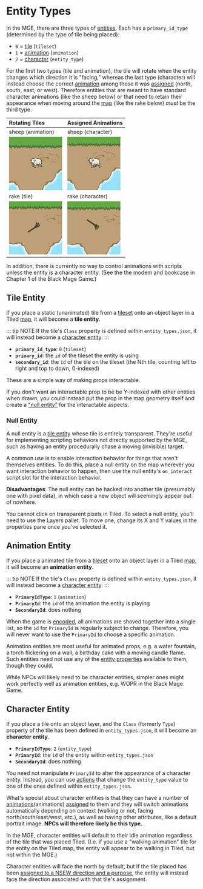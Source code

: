 # Entity Types

In the MGE, there are three types of [entities](entities). Each has a `primary_id_type` (determined by the type of tile being placed):

- `0` = [tile](#tile-entity) (`tileset`)
- `1` = [animation](#animation-entity) (`animation`)
- `2` = [character](#character-entity) (`entity_type`)

For the first two types (tile and animation), the tile will rotate when the entity changes which direction it is "facing," whereas the last type (character) will instead choose the correct [animation](animations) among those it was [assigned](entity_management_system) (north, south, east, or west). Therefore entities that are meant to have standard character animations (like the sheep below) or that need to retain their appearance when moving around the [map](maps) (like the rake below) *must* be the third type.

| Rotating Tiles                             | Assigned Animations                    |
| :----------------------------------------- | :------------------------------------- |
| sheep (animation)                          | sheep (character)                      |
| ![rotating rake](media/sheep-rotating.gif) | ![stable rake](media/sheep-stable.gif) |
| rake (tile)                                | rake (character)                       |
| ![rotating rake](media/rake-rotating.gif)  | ![stable rake](media/rake-stable.gif)  |

In addition, there is currently no way to control animations with scripts unless the entity is a character entity. (See the the modem and bookcase in Chapter 1 of the Black Mage Game.)

## Tile Entity

If you place a static (unanimated) tile from a [tileset](tilesets) onto an object layer in a Tiled [map](maps), it will become a **tile entity**.

::: tip NOTE
If the tile's `Class` property is defined within `entity_types.json`, it will instead become a [character entity](#character-entity).
:::

- **`primary_id_type`**: `0` (`tileset`)
- **`primary_id`**: the `id` of the tileset the entity is using
- **`secondary_id`**: the `id` of the tile on the tileset (the Nth tile, counting left to right and top to down, 0-indexed)

These are a simple way of making props interactable.

If you don't want an interactable prop to be be Y-indexed with other entities when drawn, you could instead put the prop in the map geometry itself and create a ["null entity"](#null-entity) for the interactable aspects.

### Null Entity

A null entity is a [tile entity](#tile-entity) whose tile is entirely transparent. They're useful for implementing scripting behaviors not directly supported by the MGE, such as having an entity procedurally chase a moving (invisible) target.

A common use is to enable interaction behavior for things that aren't themselves entities. To do this, place a null entity on the map wherever you want interaction behavior to happen, then use the null entity's `on_interact` script slot for the interaction behavior.

**Disadvantages**: The null entity can be hacked into another tile (presumably one with pixel data), in which case a new object will seemingly appear out of nowhere.

You cannot click on transparent pixels in Tiled. To select a null entity, you'll need to use the Layers pallet. To move one, change its X and Y values in the properties pane once you've selected it.

## Animation Entity

If you place a animated tile from a [tileset](tilesets) onto an object layer in a Tiled [map](maps), it will become an **animation entity**.

::: tip NOTE
If the tile's `Class` property is defined within `entity_types.json`, it will instead become a [character entity](#character-entity).
:::

- **`PrimaryIdType`**: `1` (`animation`)
- **`PrimaryId`**: the `id` of the animation the entity is playing
- **`SecondaryId`**: does nothing

When the game is [encoded](encoder), all animations are shoved together into a single list, so the `id` for `PrimaryId` is regularly subject to change. Therefore, you will never want to use the `PrimaryId` to choose a specific animation.

Animation entities are most useful for animated props, e.g. a water fountain, a torch flickering on a wall, a birthday cake with a moving candle flame. Such entities need not use any of the [entity properties](entities#entity-properties) available to them, though they could.

While NPCs will likely need to be character entities, simpler ones might work perfectly well as animation entities, e.g. WOPR in the Black Mage Game.

## Character Entity

If you place a tile onto an object layer, and the `Class` (formerly `Type`) property of the tile has been defined in `entity_types.json`, it will become an **character entity**.

- **`PrimaryIdType`**: `2` (`entity_type`)
- **`PrimaryId`**: the `id` of the entity within `entity_types.json`
- **`SecondaryId`**: does nothing

You need not manipulate `PrimaryId` to alter the appearance of a character entity. Instead, you can use [actions](actions) that change the `entity_type` value to one of the ones defined within `entity_types.json`.

What's special about character entities is that they can have a number of [animations](animations)(animations) [assigned](entity_management_system) to them and they will switch animations automatically depending on context (walking or not, facing north/south/east/west, etc.), as well as having other attributes, like a default portrait image. **NPCs will therefore likely be this type.**

In the MGE, character entities will default to their idle animation regardless of the tile that was placed Tiled. (I.e. if you use a "walking animation" tile for the entity on the Tiled map, the entity will appear to be walking in Tiled, but not within the MGE.)

Character entities will face the north by default, but if the tile placed has been [assigned to a NSEW direction and a purpose](entity_management_system), the entity will instead face the direction associated with that tile's assignment.
